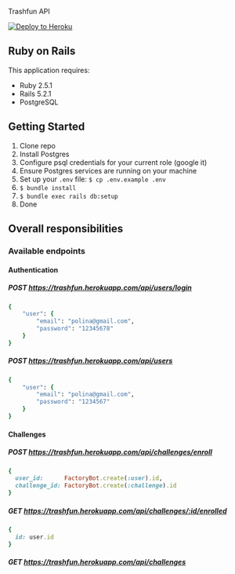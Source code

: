 Trashfun API

[![Deploy to Heroku](https://www.herokucdn.com/deploy/button.png)](https://heroku.com/deploy)

Ruby on Rails
-------------

This application requires:

- Ruby 2.5.1
- Rails 5.2.1
- PostgreSQL

Getting Started
---------------

1. Clone repo
2. Install Postgres
3. Configure psql credentials for your current role (google it)
4. Ensure Postgres services are running on your machine
5. Set up your `.env` file: `$ cp .env.example .env`
6. `$ bundle install`
7. `$ bundle exec rails db:setup`
8. Done

Overall responsibilities
-------------------------

### Available endpoints

#### Authentication

##### POST https://trashfun.herokuapp.com/api/users/login

```ruby
{
	"user": {
		"email": "polina@gmail.com",
		"password": "12345678"
	}
}
```

##### POST https://trashfun.herokuapp.com/api/users

```ruby
{
	"user": {
		"email": "polina@gmail.com",
		"password": "1234567"
	}
}
```

#### Challenges

##### POST https://trashfun.herokuapp.com/api/challenges/enroll

```ruby
{
  user_id:      FactoryBot.create(:user).id,
  challenge_id: FactoryBot.create(:challenge).id
}
```

##### GET https://trashfun.herokuapp.com/api/challenges/:id/enrolled

```ruby
{
  id: user.id
}
```

##### GET https://trashfun.herokuapp.com/api/challenges
